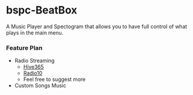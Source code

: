 # bspc-BeatBox
A Music Player and Spectogram that allows you to have full control of what plays in the main menu.

### Feature Plan
- Radio Streaming
  - [Hive365](https://wprelay.hive365.co.uk:8088/live)
  - [Radio10](https://25353.live.streamtheworld.com/RADIO10.mp3)
  - Feel free to suggest more
- Custom Songs Music
